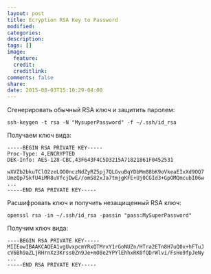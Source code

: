 ```yaml
---
layout: post
title: Ecryption RSA Key to Password
modified:
categories: 
description:
tags: []
image:
  feature:
  credit:
  creditlink:
comments: false
share:
date: 2015-08-03T15:10:29-04:00
---
```



Сгенерировать обычный RSA ключ и защитить паролем:

```
ssh-keygen -t rsa -N "MysuperPassword" -f ~/.ssh/id_rsa
```

Получаем ключ вида:

```
-----BEGIN RSA PRIVATE KEY-----
Proc-Type: 4,ENCRYPTED
DEK-Info: AES-128-CBC,43F643F4C5D3215A71821861F0452531

wXVZb2bkuTClO2zeLOO0nczNdZyRZ5pj7QLGvuBqYDbMm88bK9oVkeaEIxXd9OQ7
UmzQp7SkfU4iMR8uVfcjDwE//omS82xJa7tmjgKFE+Uj0CGId3+GpOMQmcubI06w
...
-----END RSA PRIVATE KEY-----
```

Расшифровать ключ и получить незащищенный RSA ключ:

```
openssl rsa -in ~/.ssh/id_rsa -passin "pass:MySuperPassword"
```

Получим ключ вида:

```
----BEGIN RSA PRIVATE KEY-----
MIIEowIBAAKCAQEA1vgUvxpcmYRxQTMrxY1rGoNUZn/HTra2ETn8H7uQ0x+hFTuJ
cV6Bh9aZLjRHrnXz3Krss0Zn9Je+mO8e2YPYlEhhxRK0fQDrWlvi/FsHo9fpJeNy
...
-----END RSA PRIVATE KEY-----
```


